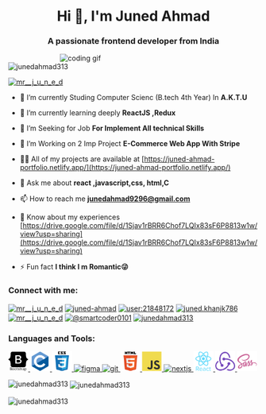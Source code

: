 <h1 align="center">Hi 👋, I'm Juned Ahmad</h1>
<h3 align="center">A passionate frontend developer from India</h3>
<img align="right" alt="coding gif" width="400" src="https://user-images.githubusercontent.com/55389276/140866485-8fb1c876-9a8f-4d6a-98dc-08c4981eaf70.gif" />

<p align="left"> <img src="https://komarev.com/ghpvc/?username=junedahmad313&label=Profile%20views&color=0e75b6&style=flat" alt="junedahmad313" /> </p>

<p align="left"> <a href="https://twitter.com/mr__j_u_n_e_d" target="blank"><img src="https://img.shields.io/twitter/follow/mr__j_u_n_e_d?logo=twitter&style=for-the-badge" alt="mr__j_u_n_e_d" /></a> </p>

- 🔭 I’m currently Studing Computer Scienc (B.tech 4th Year) In **A.K.T.U**

- 🌱 I’m currently learning deeply **ReactJS ,Redux**

- 👯 I’m Seeking for Job **For Implement All technical Skills**

- 🤝 I’m Working on 2 Imp Project **E-Commerce Web App With Stripe**

- 👨‍💻 All of my projects are available at [https://juned-ahmad-portfolio.netlify.app/](https://juned-ahmad-portfolio.netlify.app/)

- 💬 Ask me about **react ,javascript,css, html,C**

- 📫 How to reach me **junedahmad9296@gmail.com**

- 📄 Know about my experiences [https://drive.google.com/file/d/1Sjav1rBRR6Chof7LQIx83sF6P8813w1w/view?usp=sharing](https://drive.google.com/file/d/1Sjav1rBRR6Chof7LQIx83sF6P8813w1w/view?usp=sharing)

- ⚡ Fun fact **I think I m Romantic😜**

<h3 align="left">Connect with me:</h3>
<p align="left">
<a href="https://twitter.com/mr__j_u_n_e_d" target="blank"><img align="center" src="https://raw.githubusercontent.com/rahuldkjain/github-profile-readme-generator/master/src/images/icons/Social/twitter.svg" alt="mr__j_u_n_e_d" height="30" width="40" /></a>
<a href="https://linkedin.com/in/juned-ahmad" target="blank"><img align="center" src="https://raw.githubusercontent.com/rahuldkjain/github-profile-readme-generator/master/src/images/icons/Social/linked-in-alt.svg" alt="juned-ahmad" height="30" width="40" /></a>
<a href="https://stackoverflow.com/users/user:21848172" target="blank"><img align="center" src="https://raw.githubusercontent.com/rahuldkjain/github-profile-readme-generator/master/src/images/icons/Social/stack-overflow.svg" alt="user:21848172" height="30" width="40" /></a>
<a href="https://fb.com/juned.khanjk786" target="blank"><img align="center" src="https://raw.githubusercontent.com/rahuldkjain/github-profile-readme-generator/master/src/images/icons/Social/facebook.svg" alt="juned.khanjk786" height="30" width="40" /></a>
<a href="https://instagram.com/mr__j_u_n_e_d" target="blank"><img align="center" src="https://raw.githubusercontent.com/rahuldkjain/github-profile-readme-generator/master/src/images/icons/Social/instagram.svg" alt="mr__j_u_n_e_d" height="30" width="40" /></a>
<a href="[https://www.youtube.com/c/@smartcoder0101](https://youtube.com/@SmartCoder0101)" target="blank"><img align="center" src="https://raw.githubusercontent.com/rahuldkjain/github-profile-readme-generator/master/src/images/icons/Social/youtube.svg" alt="@smartcoder0101" height="30" width="40" /></a>
<a href="https://www.leetcode.com/junedahmad313" target="blank"><img align="center" src="https://raw.githubusercontent.com/rahuldkjain/github-profile-readme-generator/master/src/images/icons/Social/leet-code.svg" alt="junedahmad313" height="30" width="40" /></a>
</p>

<h3 align="left">Languages and Tools:</h3>
<p align="left"> <a href="https://getbootstrap.com" target="_blank" rel="noreferrer"> <img src="https://raw.githubusercontent.com/devicons/devicon/master/icons/bootstrap/bootstrap-plain-wordmark.svg" alt="bootstrap" width="40" height="40"/> </a> <a href="https://www.cprogramming.com/" target="_blank" rel="noreferrer"> <img src="https://raw.githubusercontent.com/devicons/devicon/master/icons/c/c-original.svg" alt="c" width="40" height="40"/> </a> <a href="https://www.w3schools.com/css/" target="_blank" rel="noreferrer"> <img src="https://raw.githubusercontent.com/devicons/devicon/master/icons/css3/css3-original-wordmark.svg" alt="css3" width="40" height="40"/> </a> <a href="https://www.figma.com/" target="_blank" rel="noreferrer"> <img src="https://www.vectorlogo.zone/logos/figma/figma-icon.svg" alt="figma" width="40" height="40"/> </a> <a href="https://git-scm.com/" target="_blank" rel="noreferrer"> <img src="https://www.vectorlogo.zone/logos/git-scm/git-scm-icon.svg" alt="git" width="40" height="40"/> </a> <a href="https://www.w3.org/html/" target="_blank" rel="noreferrer"> <img src="https://raw.githubusercontent.com/devicons/devicon/master/icons/html5/html5-original-wordmark.svg" alt="html5" width="40" height="40"/> </a> <a href="https://developer.mozilla.org/en-US/docs/Web/JavaScript" target="_blank" rel="noreferrer"> <img src="https://raw.githubusercontent.com/devicons/devicon/master/icons/javascript/javascript-original.svg" alt="javascript" width="40" height="40"/> </a> <a href="https://nextjs.org/" target="_blank" rel="noreferrer"> <img src="https://cdn.worldvectorlogo.com/logos/nextjs-2.svg" alt="nextjs" width="40" height="40"/> </a> <a href="https://reactjs.org/" target="_blank" rel="noreferrer"> <img src="https://raw.githubusercontent.com/devicons/devicon/master/icons/react/react-original-wordmark.svg" alt="react" width="40" height="40"/> </a> <a href="https://redux.js.org" target="_blank" rel="noreferrer"> <img src="https://raw.githubusercontent.com/devicons/devicon/master/icons/redux/redux-original.svg" alt="redux" width="40" height="40"/> </a> <a href="https://sass-lang.com" target="_blank" rel="noreferrer"> <img src="https://raw.githubusercontent.com/devicons/devicon/master/icons/sass/sass-original.svg" alt="sass" width="40" height="40"/> </a> </p>

<p><img align="left" src="https://github-readme-stats.vercel.app/api/top-langs?username=junedahmad313&show_icons=true&locale=en&layout=compact" alt="junedahmad313" /></p>

<p>&nbsp;<img align="center" src="https://github-readme-stats.vercel.app/api?username=junedahmad313&show_icons=true&locale=en" alt="junedahmad313" /></p>

<p><img align="center" src="https://github-readme-streak-stats.herokuapp.com/?user=junedahmad313&" alt="junedahmad313" /></p>
